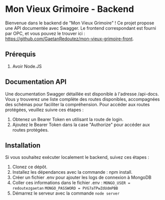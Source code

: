 # Mon Vieux Grimoire - Backend
Bienvenue dans le backend de "Mon Vieux Grimoire" ! Ce projet propose une API documentée avec Swagger. Le frontend correspondant est fourni par OPC, et vous pouvez le trouver ici : https://github.com/GaetanRedoutez/mon-vieux-grimoire-front.

## Prérequis
1. Avoir Node.JS

## Documentation API
Une documentation Swagger détaillée est disponible à l'adresse /api-docs. Vous y trouverez une liste complète des routes disponibles, accompagnées des schémas pour faciliter la compréhension. Pour accéder aux routes protégées, veuillez suivre ces étapes :

1. Obtenez un Bearer Token en utilisant la route de login.
2. Ajoutez le Bearer Token dans la case "Authorize" pour accéder aux routes protégées.

## Installation
Si vous souhaitez exécuter localement le backend, suivez ces étapes :

1. Clonez ce dépôt.
2. Installez les dépendances avec la commande : npm install.
3. Créer un fichier .env pour ajouter les logs de connexion à MongoDB
4. Coller ces informations dans le fichier .env : ```MONGO_USER = redoutezgaetan``` ```MONGO_PASSWORD = PVG7aTPwZdUdmPBB```
5. Démarrez le serveur avec la commande ```node server```